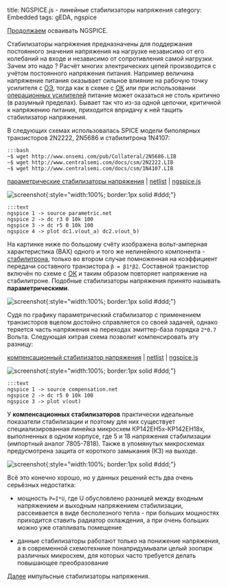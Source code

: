 title: NGSPICE.js - линейные стабилизаторы напряжения
category: Embedded 
tags: gEDA, ngspice

[Продолжаем]({filename}../2016-10-28-ngspice-introduction/2016-10-28-ngspice-introduction.md) осваивать NGSPICE.

Стабилизаторы напряжения предназначены для поддержания постоянного значения напряжения на нагрузке независимо от его колебаний на входе и независимо от сопротивления самой нагрузки. Зачем это надо ? Расчёт многих электрических цепей производится с учётом постоянного напряжения питания. Например величина напряжение питания оказывает сильное влияние на рабочую точку усилителя с [ОЭ]({filename}../2016-11-07-bipolar-common-emitter/2016-11-07-bipolar-common-emitter.md), тогда как в схеме с [ОК]({filename}../2016-11-09-bipolar-common-collector/2016-11-09-bipolar-common-collector.md) или при использовании [операционных усилителей]({filename}../2016-11-18-op-amp-basics/2016-11-18-op-amp-basics.md) питание может оказаться не столь критично (в разумный пределах). Бывает так что из-за одной цепочки, критичной к напряжению питания, приходится впридачу к ней тащить стабилизатор напряжения.

<!-- 
<a href="{attach}2N5686.LIB"></a>
<a href="{attach}2N2222.LIB"></a>
<a href="{attach}1N4107.LIB"></a>
-->

В следующих схемах использовалась SPICE модели биполярных транзисторов 2N2222, 2N5686 и стабилитрона 1N4107:

    :::bash
    ~$ wget http://www.onsemi.com/pub/Collateral/2N5686.LIB
    ~$ wget http://www.centralsemi.com/docs/csm/2N2222.LIB
    ~$ wget http://www.centralsemi.com/docs/csm/1N4107.LIB

[параметрические стабилизаторы напряжения]({attach}parametric.sch) | [netlist]({attach}parametric.net) | [ngspice.js](https://ngspice.js.org/?gist=ec33abd90319afd299e4ace6588e4431)

![screenshot]({attach}show-img-parametric.png){:style="width:100%; border:1px solid #ddd;"}

    :::text
    ngspice 1 -> source parametric.net
    ngspice 2 -> dc r3 0 10k 100
    ngspice 3 -> dc r5 0 10k 100
    ngspice 4 -> plot dc1.v(out_a) dc2.v(out_b)

На картинке ниже по большому счёту изображена вольт-амперная характеристика (ВАХ) одного и того же нелинейного компонента - [стабилитрона]({filename}../2016-10-31-ngspice-diode/2016-10-31-ngspice-diode.md), только во втором случае помноженная на коэффициент передачи составного транзистора ```β = β1*β2```. Составной транзистор включён по схеме с [ОК]({filename}../2016-11-09-bipolar-common-collector/2016-11-09-bipolar-common-collector.md) и таким образом повторяет напряжение на стабилитроне. Подобные стабилизаторы напряжения принято называть **параметрическими**.

![screenshot]({attach}parametric-canvas.png){:style="width:100%; border:1px solid #ddd;"}

Судя по графику параметрический стабилизатор с применением транзисторов вцелом достойно справляется со своей задачей, однако теряется часть напряжения на переходах эмиттер-база порядка ```2*0.7``` Вольта. Следующая хитрая схема позволит компенсировать эту разницу: 

[компенсационный стабилизатор напряжения]({attach}compensation.sch) | [netlist]({attach}compensation.net) | [ngspice.js](https://ngspice.js.org/?gist=531926881037edfff328aa4fce22868a)

![screenshot]({attach}show-img-compensation.png){:style="width:100%; border:1px solid #ddd;"}

    :::text
    ngspice 1 -> source compensation.net
    ngspice 2 -> dc r5 0 10k 100
    ngspice 3 -> plot v(out)

У **компенсационных стабилизаторов** практически идеальные показатели стабилизации и поэтому для них  существует специализированная линейка микросхем КР142ЕН5x-КР142ЕН18x, выполненных в одном корпусе, где 5 и 18 напряжения стабилизации (импортный аналог 7805-7818). Также в упомянутых микросхемах предусмотрена защита от короткого замыкания (КЗ) на выходе.

![screenshot]({attach}compensation-canvas.png){:style="width:100%; border:1px solid #ddd;"}

Всё это конечно хорошо, но у данных решений есть два очень серьёзных недостатка:

 - мощность ```P=I*U```, где U обусловлено разницей между входным напряжением и выходным напряжением стабилизации, рассеивается в виде бесполезного тепла - при больших мощностях приходится ставить радиатор охлаждения, а при очень больших можно уже отапливать помещение

 - данные стабилизаторы работают только на понижение напряжения, а в современной схемотехнике понапридумывали целый зоопарк различных микросхем, для которых часто требуется делать повышающее преобразование

[Далее]({filename}../2016-12-07-buck-boost-converters/2016-12-07-buck-boost-converters.md)
импульсные стабилизаторы напряжения.